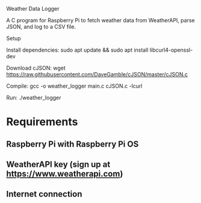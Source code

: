 Weather Data Logger

A C program for Raspberry Pi to fetch weather data from WeatherAPI, parse JSON, and log to a CSV file.

Setup

Install dependencies: sudo apt update && sudo apt install libcurl4-openssl-dev

Download cJSON: wget https://raw.githubusercontent.com/DaveGamble/cJSON/master/cJSON.c

Compile: gcc -o weather_logger main.c cJSON.c -lcurl

Run: ./weather_logger


# Requirements

## Raspberry Pi with Raspberry Pi OS

## WeatherAPI key (sign up at https://www.weatherapi.com)

## Internet connection
